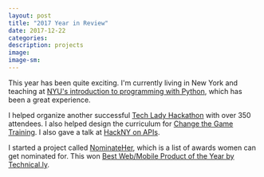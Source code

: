 ```yaml
---
layout: post
title: "2017 Year in Review"
date: 2017-12-22
categories:
description: projects
image:
image-sm:
---
```

This year has been quite exciting. I'm currently living in New York and teaching at [NYU's introduction to programming with Python](https://www.sps.nyu.edu/professional-pathways/diplomas/technology/introduction-to-programming-with-python.html), which has been a great experience. 

I helped organize another successful [Tech Lady Hackathon](https://developer.washingtonpost.com/pb/blog/post/2017/10/23/recap-top-women-in-tech-hosted-by-the-washington-post-at-fifth-annual-tech-lady-hackathon/) with over 350 attendees. I also helped design the curriculum for [Change the Game Training](http://www.changethegame.io/). I also gave a talk at [HackNY on APIs](http://hackny.org/2017/10/f2017-recap/).

I started a project called [NominateHer](http://www.nominateher.org), which is a list of awards women can get nominated for. This won [Best Web/Mobile Product of the Year by Technical.ly](https://technical.ly/dc/2017/12/07/heres-winners-2017-technical-ly-dc-awards/).

